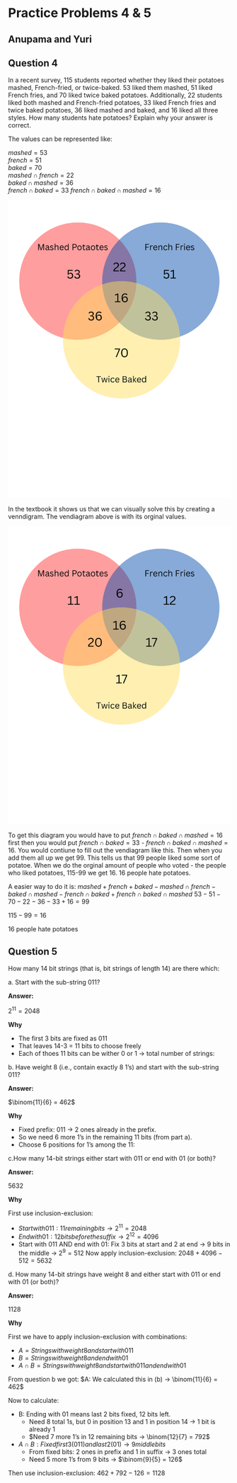 # Practice Problems 4 & 5 
## Anupama and Yuri

## Question 4
In a recent survey, 115 students reported whether they liked their potatoes mashed, French-fried, or twice-baked. 53 liked them mashed, 51 liked French fries, and 70 liked twice baked potatoes. Additionally, 22 students liked both mashed and French-fried potatoes, 33 liked French fries and twice baked potatoes, 36 liked mashed and baked, and 16 liked all three styles. How many students hate potatoes? Explain why your answer is correct.

The values can be represented like:

$mashed = 53$  
$french = 51$  
$baked = 70$  
$mashed \cap french = 22$  
$baked \cap mashed = 36$  
$french \cap baked = 33$
$french \cap baked \cap mashed = 16$

![Venn Diagram of Potato Preferences](1.png)

In the textbook it shows us that we can visually solve this by creating a venndigram. The vendiagram above is with its orginal values.

![Venn Diagram of Potato Preferences](2.png)

To get this diagram you would have to put $french \cap baked \cap mashed = 16$ first then you would put $french \cap baked = 33$ - $french \cap baked \cap mashed = 16$. You would contiune to fill out the vendiagram like this. Then when you add them all up we get 99. This tells us that 99 people liked some sort of potatoe. When we do the orginal amount of people who voted - the people who liked potatoes, 115-99 we get 16. 16 people hate potatoes.

A easier way to do it is:
$mashed + french + baked - mashed \cap french - baked \cap mashed - french \cap baked + french \cap baked \cap mashed$
$53 - 51 - 70 - 22 - 36 - 33 + 16 = 99$

$115 - 99 = 16$

16 people hate potatoes

## Question 5
How many 14 bit strings (that is, bit strings of length 14) are there which:

a. Start with the sub-string 011?

**Answer:**

$2^{11} = 2048$

**Why**
- The first 3 bits are fixed as 011
- That leaves 14-3 = 11 bits to choose freely
- Each of thoes 11 bits can be wither 0 or 1 -> total number of strings:

b. Have weight 8 (i.e., contain exactly 8 1’s) and start with the sub-string 011?

**Answer:**

$\binom{11}{6} = 462$

**Why**
- Fixed prefix: 011 → 2 ones already in the prefix.
- So we need 6 more 1’s in the remaining 11 bits (from part a).
- Choose 6 positions for 1’s among the 11:

c.How many 14-bit strings either start with 011 or end with 01 (or both)?

**Answer:**

$5632$

**Why**

First use inclusion-exclusion:

- $Start with 011: 11 remaining bits → 2^{11} = 2048$
- $End with 01: 12 bits before the suffix → 2^{12} = 4096$
- Start with 011 AND end with 01: Fix 3 bits at start and 2 at end → 9 bits in the middle →
$2^9 = 512$
Now apply inclusion-exclusion:
$2048 + 4096 - 512 = 5632$

d. How many 14-bit strings have weight 8 and either start with 011 or end with
01 (or both)?

**Answer:**

$1128$

**Why**

First we have to apply inclusion-exclusion with combinations:

- $A = Strings with weight 8 and start with 011$
- $B = Strings with weight 8 and end with 01$
- $A \cap B = Strings with weight 8 and start with 011 and end with 01$

From question b we got:
$A: We calculated this in (b) → \binom{11}{6} = 462$

Now to calculate:
- B: Ending with 01 means last 2 bits fixed, 12 bits left.
    - Need 8 total 1s, but 0 in position 13 and 1 in position 14 → 1 bit is already 1
    - $Need 7 more 1’s in 12 remaining bits → \binom{12}{7} = 792$
- $A \cap B: Fixed first 3 (011) and last 2 (01) → 9 middle bits$
    - From fixed bits: 2 ones in prefix and 1 in suffix → 3 ones total
    - Need 5 more 1’s from 9 bits → $\binom{9}{5} = 126$

Then use inclusion-exclusion:
$462 + 792 - 126 = 1128$